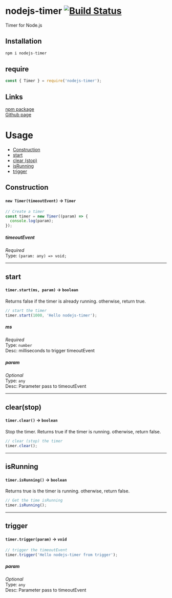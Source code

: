 # nodejs-timer [![Build Status](https://travis-ci.org/a179346/nodejs-timer.svg?branch=main)](https://travis-ci.org/a179346/nodejs-timer)
Timer for Node.js

## Installation
```js
npm i nodejs-timer
```
## require
```js
const { Timer } = require('nodejs-timer');
```

## Links
[npm package](https://www.npmjs.com/package/nodejs-timer)
<br>
[Github page](https://github.com/a179346/nodejs-timer)

# Usage
  * [Construction](##Construction)
  * [start](##start)
  * [clear (stop)](##clear(stop))
  * [isRunning](##isRunning)
  * [trigger](##trigger)
## Construction
#### `new Timer(timeoutEvent)` -> `Timer`
```js
// Create a timer
const timer = new Timer((param) => {
  console.log(param);
});
```
##### timeoutEvent
*Required*  
Type: `(param: any) => void;`

---

## start
#### `timer.start(ms, param)` -> `boolean`
Returns false if the timer is already running. otherwise, return true.
```js
// start the timer
timer.start(1000, 'Hello nodejs-timer');
```
##### ms
*Required*  
Type: `number`   
Desc: milliseconds to trigger timeoutEvent
##### param
*Optional*  
Type: `any`   
Desc: Parameter pass to timeoutEvent

---

## clear(stop)
#### `timer.clear()` -> `boolean`
Stop the timer. Returns true if the timer is running. otherwise, return false.
```js
// clear (stop) the timer
timer.clear();
```

---

## isRunning
#### `timer.isRunning()` -> `boolean`
Returns true is the timer is running. otherwise, return false.
```js
// Get the time isRunning
timer.isRunning();
```

---

## trigger
#### `timer.trigger(param)` -> `void`
```js
// trigger the timeoutEvent
timer.trigger('Hello nodejs-timer from trigger');
```
##### param
*Optional*  
Type: `any`   
Desc: Parameter pass to timeoutEvent